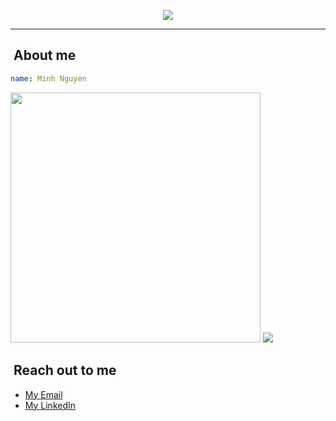 <p align="center">
  <img src="https://capsule-render.vercel.app/api?text=Hello%20There&animation=fadeIn&type=cylinder&color=auto&height=100&fontSize=50&fontAlignY=65&theme=gruvbox"/>
</p>

---

<h2>&nbsp;About me</h2>

```yaml
name: Minh Nguyen
```

<a><img src="https://github-readme-stats.vercel.app/api?username=MinhNguyen025&show_icons=true&include_all_commits=true&theme=rose_pine" width="400"></a>
<a><img src="https://github-readme-stats.vercel.app/api/top-langs/?username=MinhNguyen025"></a>


<h2>&nbsp;Reach out to me</h2>
<ul>
  <li><a href="mailto:nguyenduyminh0205@gmail.com">My Email</a></li>
  <li><a href="https://linkedin.com/in/duvminh025">My LinkedIn</a></li>
</ul>
